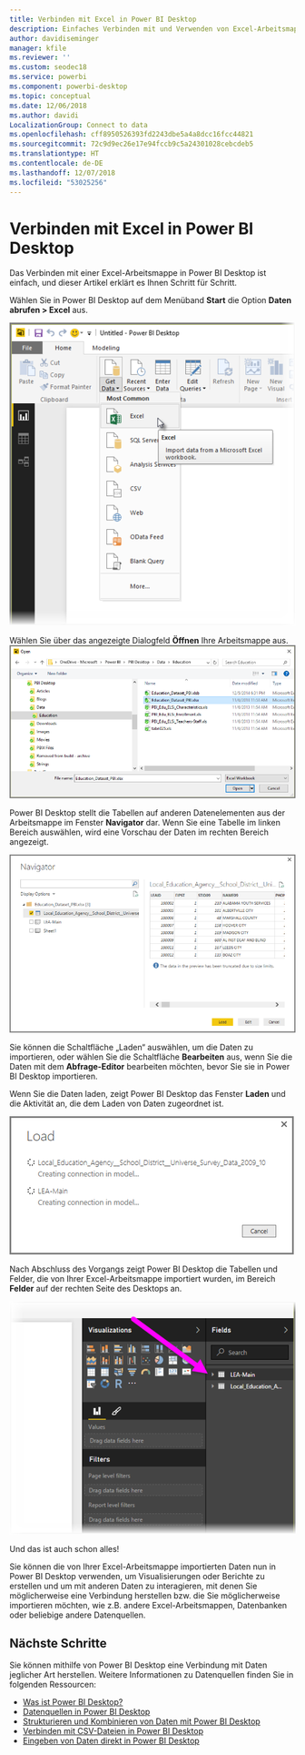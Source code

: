 ```yaml
---
title: Verbinden mit Excel in Power BI Desktop
description: Einfaches Verbinden mit und Verwenden von Excel-Arbeitsmappen in Power BI Desktop
author: davidiseminger
manager: kfile
ms.reviewer: ''
ms.custom: seodec18
ms.service: powerbi
ms.component: powerbi-desktop
ms.topic: conceptual
ms.date: 12/06/2018
ms.author: davidi
LocalizationGroup: Connect to data
ms.openlocfilehash: cff8950526393fd2243dbe5a4a8dcc16fcc44821
ms.sourcegitcommit: 72c9d9ec26e17e94fccb9c5a24301028cebcdeb5
ms.translationtype: HT
ms.contentlocale: de-DE
ms.lasthandoff: 12/07/2018
ms.locfileid: "53025256"
---
```

# <a name="connect-to-excel-in-power-bi-desktop"></a>Verbinden mit Excel in Power BI Desktop
Das Verbinden mit einer Excel-Arbeitsmappe in Power BI Desktop ist einfach, und dieser Artikel erklärt es Ihnen Schritt für Schritt.

Wählen Sie in Power BI Desktop auf dem Menüband **Start** die Option **Daten abrufen > Excel** aus.

![](media/desktop-connect-excel/connect_to_excel_1.png)

Wählen Sie über das angezeigte Dialogfeld **Öffnen** Ihre Arbeitsmappe aus.
![](media/desktop-connect-excel/connect_to_excel_2.png)

Power BI Desktop stellt die Tabellen auf anderen Datenelementen aus der Arbeitsmappe im Fenster **Navigator** dar. Wenn Sie eine Tabelle im linken Bereich auswählen, wird eine Vorschau der Daten im rechten Bereich angezeigt.

![](media/desktop-connect-excel/connect_to_excel_3.png)

Sie können die Schaltfläche „Laden“ auswählen, um die Daten zu importieren, oder wählen Sie die Schaltfläche **Bearbeiten** aus, wenn Sie die Daten mit dem **Abfrage-Editor** bearbeiten möchten, bevor Sie sie in Power BI Desktop importieren.

Wenn Sie die Daten laden, zeigt Power BI Desktop das Fenster **Laden** und die Aktivität an, die dem Laden von Daten zugeordnet ist.  

![](media/desktop-connect-excel/connect_to_excel_4.png)

Nach Abschluss des Vorgangs zeigt Power BI Desktop die Tabellen und Felder, die von Ihrer Excel-Arbeitsmappe importiert wurden, im Bereich **Felder** auf der rechten Seite des Desktops an.

![](media/desktop-connect-excel/connect_to_excel_5.png)

Und das ist auch schon alles!

Sie können die von Ihrer Excel-Arbeitsmappe importierten Daten nun in Power BI Desktop verwenden, um Visualisierungen oder Berichte zu erstellen und um mit anderen Daten zu interagieren, mit denen Sie möglicherweise eine Verbindung herstellen bzw. die Sie möglicherweise importieren möchten, wie z.B. andere Excel-Arbeitsmappen, Datenbanken oder beliebige andere Datenquellen.

## <a name="next-steps"></a>Nächste Schritte
Sie können mithilfe von Power BI Desktop eine Verbindung mit Daten jeglicher Art herstellen. Weitere Informationen zu Datenquellen finden Sie in folgenden Ressourcen:

* [Was ist Power BI Desktop?](desktop-what-is-desktop.md)
* [Datenquellen in Power BI Desktop](desktop-data-sources.md)
* [Strukturieren und Kombinieren von Daten mit Power BI Desktop](desktop-shape-and-combine-data.md)
* [Verbinden mit CSV-Dateien in Power BI Desktop](desktop-connect-csv.md)   
* [Eingeben von Daten direkt in Power BI Desktop](desktop-enter-data-directly-into-desktop.md)   

